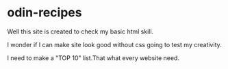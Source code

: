 # odin-recipes
Well this site is created to check my basic html skill.

I wonder if I can make site look good without css going to test my creativity.

I need to make a "TOP 10" list.That what every website need.